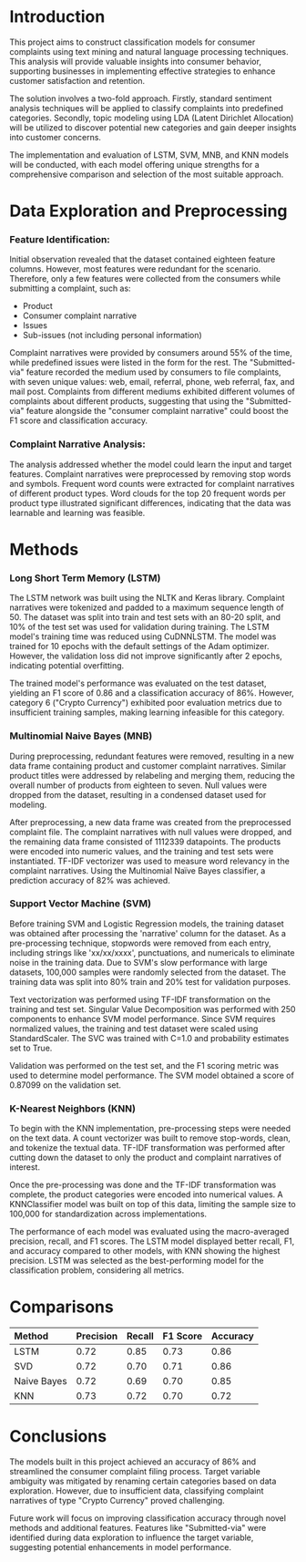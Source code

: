 # Introduction

This project aims to construct classification models for consumer complaints using text mining and natural language processing techniques. This analysis will provide valuable insights into consumer behavior, supporting businesses in implementing effective strategies to enhance customer satisfaction and retention.

The solution involves a two-fold approach. Firstly, standard sentiment analysis techniques will be applied to classify complaints into predefined categories. Secondly, topic modeling using LDA (Latent Dirichlet Allocation) will be utilized to discover potential new categories and gain deeper insights into customer concerns.

The implementation and evaluation of LSTM, SVM, MNB, and KNN models will be conducted, with each model offering unique strengths for a comprehensive comparison and selection of the most suitable approach.

# Data Exploration and Preprocessing

### Feature Identification:
Initial observation revealed that the dataset contained eighteen feature columns. However, most features were redundant for the scenario. Therefore, only a few features were collected from the consumers while submitting a complaint, such as: 
* Product
* Consumer complaint narrative
* Issues
* Sub-issues (not including personal information)

Complaint narratives were provided by consumers around 55% of the time, while predefined issues were listed in the form for the rest. The "Submitted-via" feature recorded the medium used by consumers to file complaints, with seven unique values: web, email, referral, phone, web referral, fax, and mail post. Complaints from different mediums exhibited different volumes of complaints about different products, suggesting that using the "Submitted-via" feature alongside the "consumer complaint narrative" could boost the F1 score and classification accuracy.


### Complaint Narrative Analysis:
The analysis addressed whether the model could learn the input and target features. Complaint narratives were preprocessed by removing stop words and symbols. Frequent word counts were extracted for complaint narratives of different product types. Word clouds for the top 20 frequent words per product type illustrated significant differences, indicating that the data was learnable and learning was feasible.

# Methods

### Long Short Term Memory (LSTM)

The LSTM network was built using the NLTK and Keras library. Complaint narratives were tokenized and padded to a maximum sequence length of 50. The dataset was split into train and test sets with an 80-20 split, and 10% of the test set was used for validation during training. The LSTM model's training time was reduced using CuDNNLSTM. The model was trained for 10 epochs with the default settings of the Adam optimizer. However, the validation loss did not improve significantly after 2 epochs, indicating potential overfitting.

The trained model's performance was evaluated on the test dataset, yielding an F1 score of 0.86 and a classification accuracy of 86%. However, category 6 ("Crypto Currency") exhibited poor evaluation metrics due to insufficient training samples, making learning infeasible for this category.

### Multinomial Naive Bayes (MNB)

During preprocessing, redundant features were removed, resulting in a new data frame containing product and customer complaint narratives. Similar product titles were addressed by relabeling and merging them, reducing the overall number of products from eighteen to seven. Null values were dropped from the dataset, resulting in a condensed dataset used for modeling.

After preprocessing, a new data frame was created from the preprocessed complaint file. The complaint narratives with null values were dropped, and the remaining data frame consisted of 1112339 datapoints. The products were encoded into numeric values, and the training and test sets were instantiated. TF-IDF vectorizer was used to measure word relevancy in the complaint narratives. Using the Multinomial Naïve Bayes classifier, a prediction accuracy of 82% was achieved.

### Support Vector Machine (SVM)

Before training SVM and Logistic Regression models, the training dataset was obtained after processing the 'narrative' column for the dataset. As a pre-processing technique, stopwords were removed from each entry, including strings like 'xx/xx/xxxx', punctuations, and numericals to eliminate noise in the training data. Due to SVM's slow performance with large datasets, 100,000 samples were randomly selected from the dataset. The training data was split into 80% train and 20% test for validation purposes. 

Text vectorization was performed using TF-IDF transformation on the training and test set. Singular Value Decomposition was performed with 250 components to enhance SVM model performance. Since SVM requires normalized values, the training and test dataset were scaled using StandardScaler. The SVC was trained with C=1.0 and probability estimates set to True.

Validation was performed on the test set, and the F1 scoring metric was used to determine model performance. The SVM model obtained a score of 0.87099 on the validation set.

### K-Nearest Neighbors (KNN)
To begin with the KNN implementation, pre-processing steps were needed on the text data. A count vectorizer was built to remove stop-words, clean, and tokenize the textual data. TF-IDF transformation was performed after cutting down the dataset to only the product and complaint narratives of interest.

Once the pre-processing was done and the TF-IDF transformation was complete, the product categories were encoded into numerical values. A KNNClassifier model was built on top of this data, limiting the sample size to 100,000 for standardization across implementations.

The performance of each model was evaluated using the macro-averaged precision, recall, and F1 scores. The LSTM model displayed better recall, F1, and accuracy compared to other models, with KNN showing the highest precision. LSTM was selected as the best-performing model for the classification problem, considering all metrics.

# Comparisons

| Method      | Precision | Recall | F1 Score | Accuracy |
| :---        |    ----   |   ---- |   ---    | ---      |
| LSTM        | 0.72      | 0.85   | 0.73     | 0.86     |
| SVD         | 0.72      | 0.70   | 0.71     | 0.86     |
| Naive Bayes | 0.72      | 0.69   | 0.70     | 0.85     |
| KNN         | 0.73      | 0.72   | 0.70     | 0.72     |

# Conclusions

The models built in this project achieved an accuracy of 86% and streamlined the consumer complaint filing process. Target variable ambiguity was mitigated by renaming certain categories based on data exploration. However, due to insufficient data, classifying complaint narratives of type "Crypto Currency" proved challenging.

Future work will focus on improving classification accuracy through novel methods and additional features. Features like "Submitted-via" were identified during data exploration to influence the target variable, suggesting potential enhancements in model performance.
